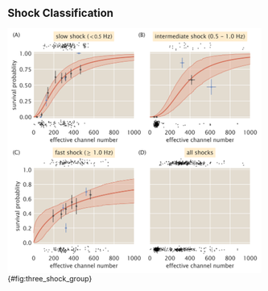 ## Shock Classification


![**Coarse graining**](../figs/figSX_alternative_binning.png){#fig:three_shock_group}

